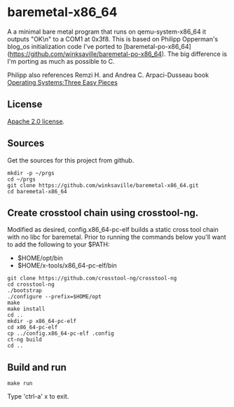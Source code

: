 # baremetal-x86_64

A a minimal bare metal program that runs on qemu-system-x86_64
it outputs "OK\n" to a COM1 at 0x3f8. This is based on Philipp
Opperman's blog_os initialization code I've ported to [baremetal-po-x86_64]
(https://github.com/winksaville/baremetal-po-x86_64).
The big difference is I'm porting as much as possible to C.

Philipp also references Remzi H. and Andrea C. Arpaci-Dusseau book
[Operating Systems:Three Easy Pieces](http://pages.cs.wisc.edu/~remzi/OSTEP/)

License
---
[Apache 2.0 license](http://www.apache.org/licenses/).

Sources
---
Get the sources for this project from github.
```
mkdir -p ~/prgs
cd ~/prgs
git clone https://github.com/winksaville/baremetal-x86_64.git
cd baremetal-x86_64
```

Create crosstool chain using crosstool-ng.
---
Modified as desired, config.x86_64-pc-elf builds a static
cross tool chain with no libc for baremetal. Prior to running
the commands below you'll want to add the following to
your $PATH:
 - $HOME/opt/bin
 - $HOME/x-tools/x86_64-pc-elf/bin
```
git clone https://github.com/crosstool-ng/crosstool-ng
cd crosstool-ng
./bootstrap
./configure --prefix=$HOME/opt
make
make install
cd ..
mkdir -p x86_64-pc-elf
cd x86_64-pc-elf
cp ../config.x86_64-pc-elf .config
ct-ng build
cd ..
```

Build and run
---
```
make run
```

Type 'ctrl-a' x to exit.
